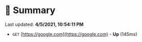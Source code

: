 # 📖 Summary
Last updated: **4/5/2021, 10:54:11 PM**

- `GET` [https://google.com](https://google.com) - **Up** (145ms)
